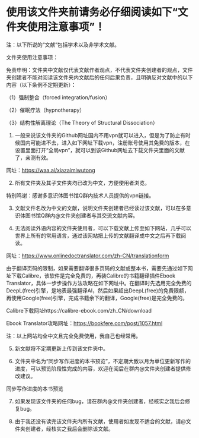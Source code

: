 # 使用该文件夹前请务必仔细阅读如下“文件夹使用注意事项”！

注：以下所说的“文献”包括学术以及非学术文献。

文件夹使用注意事项：

免责申明：文件夹中文献仅代表文献作者观点，不代表文件夹创建者的观点，文件夹创建者不能对阅读该文件夹内文献后的任何后果负责，且明确反对文献中的以下内容（以下条例不定期更新）：

（1）强制整合（forced integration/fusion）

（2）催眠疗法（hypnotherapy）

（3）结构性解离理论（The Theory of Structural Dissociation）

1. 一般来说该文件夹的Github网址国内不用vpn就可以进入，但是为了防止有时候国内可能进不去，进入如下网址下载vpn，注册账号使用其免费的版本，在设置里面打开“全局vpn”，就可以到该Github网址去下载文件夹里面的文献了，亲测有效。

网址：https://waa.ai/xiazaimiwutong

2. 所有文件夹及其子文件夹均已改为中文，方便使用者浏览。

特别鸣谢：感谢多意识体图书馆Q群内技术人员提供的vpn链接。

3. 文献文件名改为中文的文献，说明文件夹创建者已经读过该文献，可以在多意识体图书馆Q群内@文件夹创建者与其交流文献内容。

4. 无法阅读外语内容的文件夹使用者，可以下载文献上传至如下网站，几乎可以世界上所有的常用语言，通过该网站把上传的文献翻译成中文之后再下载阅读。

网址：https://www.onlinedoctranslator.com/zh-CN/translationform

由于翻译页码的限制，如果需要翻译很多页码的文献或整本书，需要先通过如下网址下载Calibre，该软件是完全免费的，再装Calibre的书籍翻译插件Ebook Translator，具体一步步操作方法攻略在如下网址中。在翻译时先选用完全免费的DeepL(free)引擎，是地表最强翻译AI，然后如果超出DeepL(free)的免费限额，再使用Google(free)引擎，完成书籍余下的翻译，Google(free)是完全免费的。

Calibre下载网址https://calibre-ebook.com/zh_CN/download

Ebook Translator攻略网址：https://bookfere.com/post/1057.html

注：以上网站均全中文且完全免费使用，我自己也经常用。

5. 新文献将不定期更新上传到该文件夹中。

6.  文件夹中名为“同步写作进度的本书预览”，不定期大致以月为单位更新写作的进度，可以预览阶段性完成的内容，欢迎在阅后在群内@文件夹创建者提供修改建议。

同步写作进度的本书预览

7. 如果发现该文件夹的任何bug，请在群内@文件夹创建者，经核实之我后会修复bug。

8. 由于我还没有读完该文件夹内所有文献，使用者如发现不适合的文献，请@文件夹创建者，经核实之我后会删除该文献。